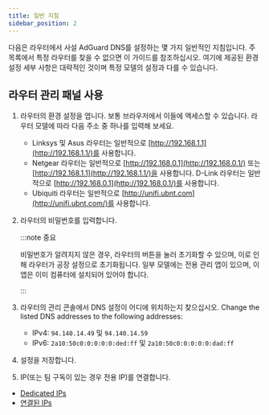 ```yaml
---
title: 일반 지침
sidebar_position: 2
---
```


다음은 라우터에서 사설 AdGuard DNS를 설정하는 몇 가지 일반적인 지침입니다. 주 목록에서 특정 라우터를 찾을 수 없으면 이 가이드를 참조하십시오. 여기에 제공된 환경 설정 세부 사항은 대략적인 것이며 특정 모델의 설정과 다를 수 있습니다.

## 라우터 관리 패널 사용

1. 라우터의 환경 설정을 엽니다. 보통 브라우저에서 이들에 액세스할 수 있습니다. 라우터 모델에 따라 다음 주소 중 하나를 입력해 보세요.
   - Linksys 및 Asus 라우터는 일반적으로 [http://192.168.1.1](http://192.168.1.1/)를 사용합니다.
   - Netgear 라우터는 일반적으로 [http://192.168.0.1](http://192.168.0.1/) 또는 [http://192.168.1.1](http://192.168.1.1/)을 사용합니다. D-Link 라우터는 일반적으로 [http://192.168.0.1](http://192.168.0.1/)를 사용합니다.
   - Ubiquiti 라우터는 일반적으로 [http://unifi.ubnt.com](http://unifi.ubnt.com/)를 사용합니다.

2. 라우터의 비밀번호를 입력합니다.

   :::note 중요

   비밀번호가 알려지지 않은 경우, 라우터의 버튼을 눌러 초기화할 수 있으며, 이로 인해 라우터가 공장 설정으로 초기화됩니다. 일부 모델에는 전용 관리 앱이 있으며, 이 앱은 이미 컴퓨터에 설치되어 있어야 합니다.

   :::

3. 라우터의 관리 콘솔에서 DNS 설정이 어디에 위치하는지 찾으십시오. Change the listed DNS addresses to the following addresses:
   - IPv4: `94.140.14.49` 및 `94.140.14.59`
   - IPv6: `2a10:50c0:0:0:0:0:ded:ff` 및 `2a10:50c0:0:0:0:0:dad:ff`

4. 설정을 저장합니다.

5. IP(또는 팀 구독이 있는 경우 전용 IP)를 연결합니다.

- [Dedicated IPs](/private-dns/connect-devices/other-options/dedicated-ip.md)
- [연결된 IPs](/private-dns/connect-devices/other-options/linked-ip.md)
